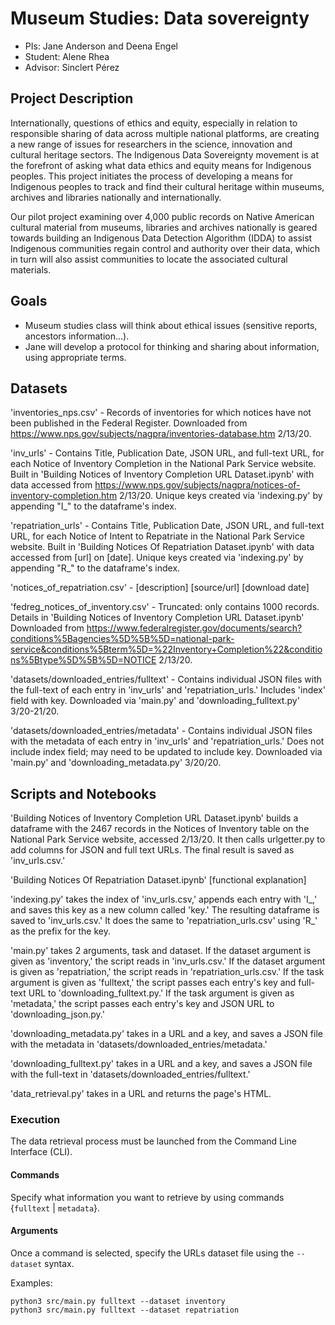 # Museum Studies: Data sovereignty

- PIs: Jane Anderson and Deena Engel
- Student: Alene Rhea
- Advisor: Sinclert Pérez


## Project Description
Internationally, questions of ethics and equity, especially in relation to responsible sharing of data across multiple national platforms, are creating a new range of issues for researchers in the science, innovation and cultural heritage sectors. The Indigenous Data Sovereignty movement is at the forefront of asking what data ethics and equity means for Indigenous peoples. This project initiates the process of developing a means for Indigenous peoples to track and find their cultural heritage within museums, archives and libraries nationally and internationally.

Our pilot project examining over 4,000 public records on Native American cultural material from museums, libraries and archives nationally is geared towards building an Indigenous Data Detection Algorithm (IDDA) to assist Indigenous communities regain control and authority over their data, which in turn will also assist communities to locate the associated cultural materials.


## Goals
- Museum studies class will think about ethical issues (sensitive reports, ancestors information...).
- Jane will develop a protocol for thinking and sharing about information, using appropriate terms.


## Datasets
'inventories_nps.csv' - Records of inventories for which notices have not been published in the Federal Register. Downloaded from https://www.nps.gov/subjects/nagpra/inventories-database.htm 2/13/20.

'inv_urls' - Contains Title, Publication Date, JSON URL, and full-text URL, for each Notice of Inventory Completion in the National Park Service website. Built in 'Building Notices of Inventory Completion URL Dataset.ipynb' with data accessed from https://www.nps.gov/subjects/nagpra/notices-of-inventory-completion.htm 2/13/20. Unique keys created via 'indexing.py' by appending "I_" to the dataframe's index.

'repatriation_urls' - Contains Title, Publication Date, JSON URL, and full-text URL, for each Notice of Intent to Repatriate in the National Park Service website. Built in 'Building Notices Of Repatriation Dataset.ipynb' with data accessed from [url] on [date]. Unique keys created via 'indexing.py' by appending "R_" to the dataframe's index.

'notices_of_repatriation.csv' - [description] [source/url] [download date]

'fedreg_notices_of_inventory.csv' - Truncated: only contains 1000 records. Details in 'Building Notices of Inventory Completion URL Dataset.ipynb' Downloaded from https://www.federalregister.gov/documents/search?conditions%5Bagencies%5D%5B%5D=national-park-service&conditions%5Bterm%5D=%22Inventory+Completion%22&conditions%5Btype%5D%5B%5D=NOTICE 2/13/20.

'datasets/downloaded_entries/fulltext' - Contains individual JSON files with the full-text of each entry in 'inv_urls' and 'repatriation_urls.' Includes 'index' field with key. Downloaded via 'main.py' and 'downloading_fulltext.py' 3/20-21/20.

'datasets/downloaded_entries/metadata' - Contains individual JSON files with the metadata of each entry in 'inv_urls' and 'repatriation_urls.' Does not include index field; may need to be updated to include key. Downloaded via 'main.py' and 'downloading_metadata.py' 3/20/20.


## Scripts and Notebooks
'Building Notices of Inventory Completion URL Dataset.ipynb' builds a dataframe with the 2467 records in the Notices of Inventory table on the National Park Service website, accessed 2/13/20. It then calls urlgetter.py to add columns for JSON and full text URLs. The final result is saved as 'inv_urls.csv.'

'Building Notices Of Repatriation Dataset.ipynb' [functional explanation]

'indexing.py' takes the index of 'inv_urls.csv,' appends each entry with 'I_,' and saves this key as a new column called 'key.' The resulting dataframe is saved to 'inv_urls.csv.' It does the same to 'repatriation_urls.csv' using 'R_' as the prefix for the key.

'main.py' takes 2 arguments, task and dataset. If the dataset argument is given as 'inventory,' the script reads in 'inv_urls.csv.' If the dataset argument is given as 'repatriation,' the script reads in 'repatriation_urls.csv.' If the task argument is given as 'fulltext,' the script passes each entry's key and full-text URL to 'downloading_fulltext.py.' If the task argument is given as 'metadata,' the script passes each entry's key and JSON URL to 'downloading_json.py.'

'downloading_metadata.py' takes in a URL and a key, and saves a JSON file with the metadata in 'datasets/downloaded_entries/metadata.'

'downloading_fulltext.py' takes in a URL and a key, and saves a JSON file with the full-text in 'datasets/downloaded_entries/fulltext.'

'data_retrieval.py' takes in a URL and returns the page's HTML.


### Execution
The data retrieval process must be launched from the Command Line Interface (CLI).

#### Commands
Specify what information you want to retrieve by using commands {`fulltext` | `metadata`}.

#### Arguments
Once a command is selected, specify the URLs dataset file using the `--dataset` syntax.

Examples:
```shell script
python3 src/main.py fulltext --dataset inventory
python3 src/main.py fulltext --dataset repatriation
```
